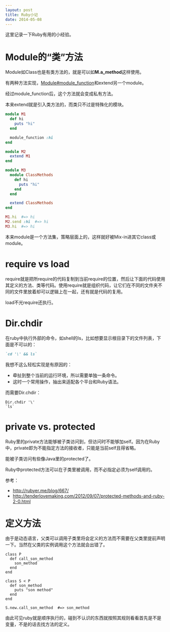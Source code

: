 ```yaml
---
layout: post
title: Ruby小记
date: 2014-05-08
---
```


这里记录一下Ruby有用的小经验。

# Module的“类”方法

Module如Class也是有类方法的，就是可以如**M.a_method**这样使用。

有两种方法实现，[Module#module_function](http://www.ruby-doc.org/core-2.1.1/Module.html#method-i-module_function)和extend另一个module。

经过module_function后，这个方法就会变成私有方法。

本来extend就是引入类方法的，而类只不过是特殊化的模块。

```ruby
module M1
  def hi
    puts "hi"
  end

  module_function :hi
end

module M2
  extend M1
end

module M3
  module ClassMethods
    def hi
      puts "hi"
    end
  end

  extend ClassMethods
end

M1.hi  #=> hi
M2.send :hi  #=> hi
M3.hi  #=> hi
```

本来module是一个方法集，策略层面上的，这样就好被Mix-in进其它class或module。

# require vs load
require就是把所require的代码复制到当前require的位置，然后让下面的代码使用其定义的方法、类等代码。使用require就是组织代码，让它们在不同的文件夹不同的文件里放着却可以逻辑上在一起，还有就是代码的复用。

load不光require还执行。

# Dir.chdir
在ruby中执行外部的命令，如shell的ls，比如想要显示根目录下的文件列表，下面是不可以的：

```ruby
`cd '\' && ls`
```

我想不这么轻松实现是有原因的：

* 牵扯到整个当前的运行环境，所以需要单独一条命令。
* 这时一个常用操作，抽出来适配各个平台和Ruby语法。

而需要Dir.chdir：

```
Dir.chdir '\'
`ls`
```

# private vs. protected

Ruby里的private方法能够被子类访问到，但访问时不能够加self。因为在Ruby中，private即为不能指定方法的接收者，只能是当前self且得省略。

能被子类访问有些像Java里的protected了。

Ruby中protected方法可以在子类里被调用，而不必指定必须为self调用的。

参考：

* http://rubyer.me/blog/667/
* http://tenderlovemaking.com/2012/09/07/protected-methods-and-ruby-2-0.html

# 定义方法
由于是动态语言，父类可以调用子类里将会定义的方法而不需要在父类里提前声明一下。当然在父类的实例调用这个方法就会出错了。

```
class P
  def call_son_method
    son_method
  end
end

class S < P
  def son_method
    puts "son method"
  end
end

S.new.call_son_method  #=> son_method
```

由此可见ruby就是顺序执行的，碰到不认识的东西就按照其规则看看首先是不是变量，不是的话去找方法的定义。